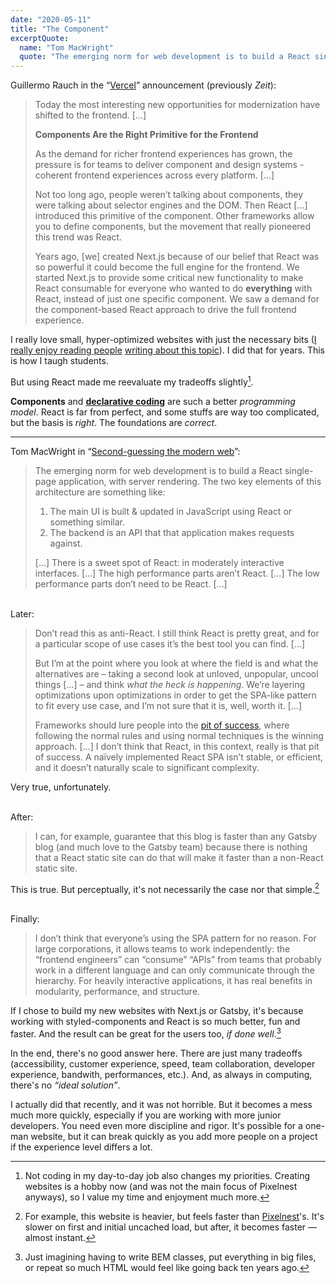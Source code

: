 ```yaml
---
date: "2020-05-11"
title: "The Component"
excerptQuote:
  name: "Tom MacWright"
  quote: "The emerging norm for web development is to build a React single-page application, with server rendering."
---
```


Guillermo Rauch in the “[Vercel](https://rauchg.com/2020/vercel)” announcement (previously _Zeit_):

> Today the most interesting new opportunities for modernization have shifted to the frontend. […]
>
> **Components Are the Right Primitive for the Frontend**
>
> As the demand for richer frontend experiences has grown, the pressure is for teams to deliver component and design systems - coherent frontend experiences across every platform. […]
>
> Not too long ago, people weren’t talking about components, they were talking about selector engines and the DOM. Then React […] introduced this primitive of the component. Other frameworks allow you to define components, but the movement that really pioneered this trend was React.
>
> Years ago, [we] created Next.js because of our belief that React was so powerful it could become the full engine for the frontend. We started Next.js to provide some critical new functionality to make React consumable for everyone who wanted to do **everything** with React, instead of just one specific component. We saw a demand for the component-based React approach to drive the full frontend experience.

I really love small, hyper-optimized websites with just the necessary bits ([I really enjoy reading people](https://macwright.org/2016/05/03/the-featherweight-website.html) [writing about this topic](https://paulstamatiou.com/about-this-website/)). I did that for years. This is how I taugh students.

But using React made me reevaluate my tradeoffs slightly[^1].

**Components** and [**declarative coding**](https://en.wikipedia.org/wiki/Declarative_programming) are such a better _programming model_. React is far from perfect, and some stuffs are way too complicated, but the basis is _right_. The foundations are _correct_.

---

Tom MacWright in “[Second-guessing the modern web](https://macwright.org/2020/05/10/spa-fatigue.html)”:

> The emerging norm for web development is to build a React single-page application, with server rendering. The two key elements of this architecture are something like:
>
> 1. The main UI is built & updated in JavaScript using React or something similar.
> 2. The backend is an API that that application makes requests against.
>
> […] There is a sweet spot of React: in moderately interactive interfaces. […] The high performance parts aren’t React. […] The low performance parts don’t need to be React. […]

<br />Later:

> Don’t read this as anti-React. I still think React is pretty great, and for a particular scope of use cases it’s the best tool you can find. […]
>
> But I’m at the point where you look at where the field is and what the alternatives are – taking a second look at unloved, unpopular, uncool things […] – and think _what the heck is happening_. We’re layering optimizations upon optimizations in order to get the SPA-like pattern to fit every use case, and I’m not sure that it is, well, worth it. […]
>
> Frameworks should lure people into the [pit of success](https://blog.codinghorror.com/falling-into-the-pit-of-success/), where following the normal rules and using normal techniques is the winning approach. […] I don’t think that React, in this context, really is that pit of success. A naïvely implemented React SPA isn’t stable, or efficient, and it doesn’t naturally scale to significant complexity.

Very true, unfortunately.

<br />After:

> I can, for example, guarantee that this blog is faster than any Gatsby blog (and much love to the Gatsby team) because there is nothing that a React static site can do that will make it faster than a non-React static site.

This is true. But perceptually, it's not necessarily the case nor that simple.[^2]

<br />Finally:

> I don’t think that everyone’s using the SPA pattern for no reason. For large corporations, it allows teams to work independently: the “frontend engineers” can “consume” “APIs” from teams that probably work in a different language and can only communicate through the hierarchy. For heavily interactive applications, it has real benefits in modularity, performance, and structure.

If I chose to build my new websites with Next.js or Gatsby, it's because working with styled-components and React is so much better, fun and faster. And the result can be great for the users too, _if done well_.[^3]

In the end, there's no good answer here. There are just many tradeoffs (accessibility, customer experience, speed, team collaboration, developer experience, bandwith, performances, etc.). And, as always in computing, there's no _“ideal solution”_.


[^1]: Not coding in my day-to-day job also changes my priorities. Creating websites is a hobby now (and was not the main focus of Pixelnest anyways), so I value my time and enjoyment much more.
[^2]: For example, this website is heavier, but feels faster than [Pixelnest](https://pixelnest.io/)'s. It's slower on first and initial uncached load, but after, it becomes faster — almost instant.
[^3]: Just imagining having to write BEM classes, put everything in big files, or repeat so much HTML would feel like going back ten years ago.

  I actually did that recently, and it was not horrible. But it becomes a mess much more quickly, especially if you are working with more junior developers. You need even more discipline and rigor. It's possible for a one-man website, but it can break quickly as you add more people on a project if the experience level differs a lot.
